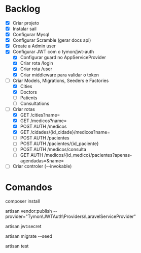 # Backlog

- [x] Criar projeto
- [x] Instalar sail
- [x] Configurar Mysql
- [x] Configurar Scramble (gerar docs api)
- [x] Create a Admin user
- [x] Configurar JWT com o tymon/jwt-auth
    - [x] Configurar guard no AppServiceProvider
    - [x] Criar rota /login
    - [x] Criar rota /user
    - [x] Criar middleware para validar o token
- [ ] Criar Models, Migrations, Seeders e Factories
    - [x] Cities
    - [x] Doctors
    - [ ] Patients
    - [ ] Consultations
- [ ] Criar rotas
    - [x] GET /cities?name=
    - [x] GET /medicos?name=
    - [x] POST AUTH /medicos
    - [x] GET /cidades/{id_cidade}/medicos?name=
    - [ ] POST AUTH /pacientes
    - [ ] POST AUTH /pacientes/{id_paciente}
    - [ ] POST AUTH /medicos/consulta
    - [ ] GET AUTH /medicos/{id_medico}/pacientes?apenas-agendadas=&name=
- [ ] Criar controler (--invokable)

# Comandos

composer install

artisan vendor:publish --provider="Tymon\JWTAuth\Providers\LaravelServiceProvider"

artisan jwt:secret

artisan migrate --seed

artisan test
